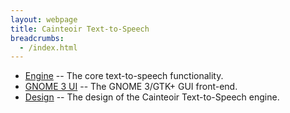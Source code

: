 ```yaml
---
layout: webpage
title: Cainteoir Text-to-Speech
breadcrumbs:
  - /index.html
---
```


*  [Engine](engine)  -- The core text-to-speech functionality.
*  [GNOME 3 UI](gtk) -- The GNOME 3/GTK+ GUI front-end.
*  [Design](design)  -- The design of the Cainteoir Text-to-Speech engine.

